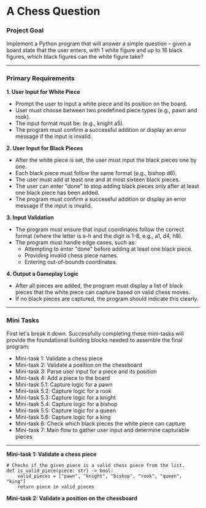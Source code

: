 # A Chess Question

### Project Goal

Implement a Python program that will answer a simple question – given a board state that the user enters, with 1 white figure and up to 16 black figures, which black figures can the white figure take?

---

### Primary Requirements

**1. User Input for White Piece**  
- Prompt the user to input a white piece and its position on the board.  
- User must choose between two predefined piece types (e.g., pawn and rook).  
- The input format must be: (e.g., knight a5).  
- The program must confirm a successful addition or display an error message if the input is invalid.  
   
**2. User Input for Black Pieces** 
- After the white piece is set, the user must input the black pieces one by one.  
- Each black piece must follow the same format (e.g., bishop d6).   
- The user must add at least one and at most sixteen black pieces.  
- The user can enter "done" to stop adding black pieces only after at least one black piece has been added.  
- The program must confirm a successful addition or display an error message if the input is invalid.  
   
**3. Input Validation**  
- The program must ensure that input coordinates follow the correct format (where the letter is a-h and the digit is 1-8, e.g., a1, d4, h8).  
- The program must handle edge cases, such as:
   -    Attempting to enter "done" before adding at least one black piece.
   -    Providing invalid chess piece names.
   -    Entering out-of-bounds coordinates.  

**4. Output a Gameplay Logic**
- After all pieces are added, the program must display a list of black pieces that the white piece can capture based on valid chess moves.  
- If no black pieces are captured, the program should indicate this clearly.  

---

### Mini Tasks

First let's break it down. Successfully completing these mini-tasks will provide the foundational building blocks needed to assemble the final program:

- Mini-task 1: Validate a chess piece
- Mini-task 2: Validate a position on the chessboard
- Mini-task 3: Parse user input for a piece and its position
- Mini-task 4: Add a piece to the board
- Mini-task 5.1: Capture logic for a pawn
- Mini-task 5.2: Capture logic for a rook
- Mini-task 5.3: Capture logic for a knight
- Mini-task 5.4: Capture logic for a bishop
- Mini-task 5.5: Capture logic for a queen
- Mini-task 5.6: Capture logic for a king
- Mini-task 6: Check which black pieces the white piece can capture
- Mini-task 7: Main flow to gather user input and determine capturable pieces

---

**Mini-task 1: Validate a chess piece**

```
# Checks if the given piece is a valid chess piece from the list.
def is_valid_piece(piece: str) -> bool:
    valid_pieces = ["pawn", "knight", "bishop", "rook", "queen", "king"]
    return piece in valid_pieces
```

**Mini-task 2: Validate a position on the chessboard**



